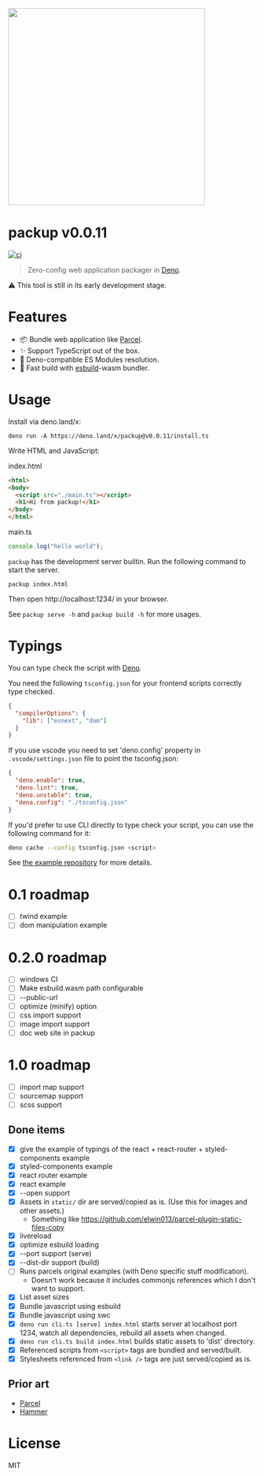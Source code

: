 <img src="https://raw.githubusercontent.com/kt3k/packup/main/logo/logo.png" width="400" />

# packup v0.0.11

[![ci](https://github.com/kt3k/packup/actions/workflows/ci.yml/badge.svg)](https://github.com/kt3k/packup/actions/workflows/ci.yml)

> Zero-config web application packager in [Deno][Deno].

⚠️ This tool is still in its early development stage.

# Features

- 📦 Bundle web application like [Parcel][Parcel].
- ✨ Support TypeScript out of the box.
- 🦕 Deno-compatible ES Modules resolution.
- 💨 Fast build with [esbuild][esbuild]-wasm bundler.

# Usage

Install via deno.land/x:

```shell
deno run -A https://deno.land/x/packup@v0.0.11/install.ts
```

Write HTML and JavaScript:

index.html

```html
<html>
<body>
  <script src="./main.ts"></script>
  <h1>Hi from packup!</h1>
</body>
</html>
```

main.ts

```js
console.log("hello world");
```

`packup` has the development server builtin. Run the following command to start
the server.

```
packup index.html
```

Then open http://localhost:1234/ in your browser.

See `packup serve -h` and `packup build -h` for more usages.

# Typings

You can type check the script with [Deno][Deno].

You need the following `tsconfig.json` for your frontend scripts correctly type checked.

```json
{
  "compilerOptions": {
    "lib": ["esnext", "dom"]
  }
}
```

If you use vscode you need to set 'deno.config' property in `.vscode/settings.json` file to point the tsconfig.json:

```json
{
  "deno.enable": true,
  "deno.lint": true,
  "deno.unstable": true,
  "deno.config": "./tsconfig.json"
}
```

If you'd prefer to use CLI directly to type check your script, you can use the following command for it:

```sh
deno cache --config tsconfig.json <script>
```

See [the example repository](https://github.com/kt3k/packup_example) for more details.

# 0.1 roadmap

- [ ] twind example
- [ ] dom manipulation example

# 0.2.0 roadmap

- [ ] windows CI
- [ ] Make esbuild.wasm path configurable
- [ ] --public-url
- [ ] optimize (minify) option
- [ ] css import support
- [ ] image import support
- [ ] doc web site in packup

# 1.0 roadmap

- [ ] import map support
- [ ] sourcemap support
- [ ] scss support

## Done items

- [x] give the example of typings of the react + react-router + styled-components example
- [x] styled-components example
- [x] react router example
- [x] react example
- [x] --open support
- [x] Assets in `static/` dir are served/copied as is. (Use this for images and
  other assets.)
  - Something like https://github.com/elwin013/parcel-plugin-static-files-copy
- [x] livereload
- [x] optimize esbuild loading
- [x] --port support (serve)
- [x] --dist-dir support (build)
- [ ] Runs parcels original examples (with Deno specific stuff modification).
  - Doesn't work because it includes commonjs references which I don't want to
    support.
- [x] List asset sizes
- [x] Bundle javascript using esbuild
- [x] Bundle javascript using swc
- [x] `deno run cli.ts [serve] index.html` starts server at localhost port 1234,
  watch all dependencies, rebuild all assets when changed.
- [x] `deno run cli.ts build index.html` builds static assets to 'dist'
  directory.
- [x] Referenced scripts from `<script>` tags are bundled and served/built.
- [x] Stylesheets referenced from `<link />` tags are just served/copied as is.

## Prior art

- [Parcel][Parcel]
- [Hammer][Hammer]

# License

MIT

[Parcel]: https://parceljs.org/
[Esbuild]: https://esbuild.github.io/
[Deno]: https://deno.land/
[Hammer]: https://github.com/sinclairzx81/hammer
